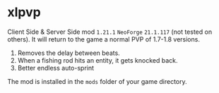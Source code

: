 xlpvp
===================================
Client Side & Server Side mod `1.21.1` `NeoForge` `21.1.117` (not tested on others).
It will return to the game a normal PVP of 1.7-1.8 versions.

1) Removes the delay between beats.
2) When a fishing rod hits an entity, it gets knocked back.
3) Better endless auto-sprint


The mod is installed in the `mods` folder of your game directory.